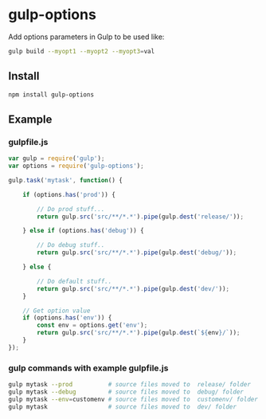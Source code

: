 # gulp-options
Add options parameters in Gulp to be used like:
```bash
gulp build --myopt1 --myopt2 --myopt3=val
```
## Install

```bash
npm install gulp-options
```
## Example

### gulpfile.js
```js
var gulp = require('gulp');
var options = require('gulp-options');

gulp.task('mytask', function() {

    if (options.has('prod')) {

        // Do prod stuff...
        return gulp.src('src/**/*.*').pipe(gulp.dest('release/'));

    } else if (options.has('debug')) {

        // Do debug stuff..
        return gulp.src('src/**/*.*').pipe(gulp.dest('debug/'));

    } else {

        // Do default stuff..
        return gulp.src('src/**/*.*').pipe(gulp.dest('dev/'));
    }

    // Get option value
    if (options.has('env')) {
        const env = options.get('env');
        return gulp.src('src/**/*.*').pipe(gulp.dest(`${env}/`));
    }
});

```

### gulp commands with example gulpfile.js
```bash
gulp mytask --prod          # source files moved to  release/ folder
gulp mytask --debug         # source files moved to  debug/ folder
gulp mytask --env=customenv # source files moved to  customenv/ folder
gulp mytask                 # source files moved to  dev/ folder
```
